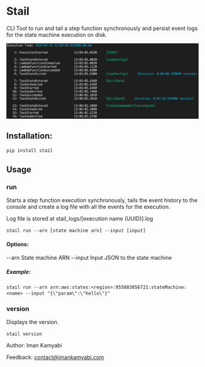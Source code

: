 # Stail
CLI Tool to run and tail a step function synchronously and persist event logs for the state machine execution on disk.

![Screenshot](https://raw.githubusercontent.com/imankamyabi/stail/master/images/console-screenshot.png)


## Installation:
```shell
pip install stail
```

## Usage

### run
Starts a step function execution synchronously, tails the event history to the console and create a log file with all the events for the execution.

Log file is stored at stail_logs/[execution name (UUID)].log 

```shell
stail run --arn [state machine arn] --input [input]
```
#### Options:
  --arn  State machine ARN
  --input Input JSON to the state machine

##### Example:
```shell
stail run --arn arn:aws:states:<region>:955883056721:stateMachine:<name> --input "{\"param\":\"hello\"}"
```

### version
Displays the version.
```shell
stail version
```

Author: Iman Kamyabi
 
Feedback: contact@imankamyabi.com